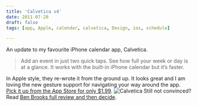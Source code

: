 ```yaml
---
title: 'Calvetica v4'
date: 2011-07-20
draft: false
tags: [app, Apple, calendar, calvetica, Design, ios, schedule]

---
```


An update to my favourite iPhone calendar app, Calvetica.

> Add an event in just two quick taps. See how full your week or day is at a glance. It works with the built-in iPhone calendar but it’s faster.

In Apple style, they re-wrote it from the ground up. It looks great and I am loving the new gesture support for navigating your way around the app. [Pick it up from the App Store for only $1.99](http://click.linksynergy.com/fs-bin/stat?id=6PFrOqNV4B8&offerid=146261&type=3&subid=0&tmpid=1826&RD_PARM1=http%253A%252F%252Fitunes.apple.com%252Fca%252Fapp%252Fcalvetica-calendar%252Fid385862462%253Fmt%253D8%2526uo%253D4%2526partnerId%253D30). ![](https://chrisenns.com/wp-content/uploads/2011/07/screen.png "Calvetica") Still not convinced? Read [Ben Brooks full review and then decide](http://brooksreview.net/2011/07/calvetica-4/).